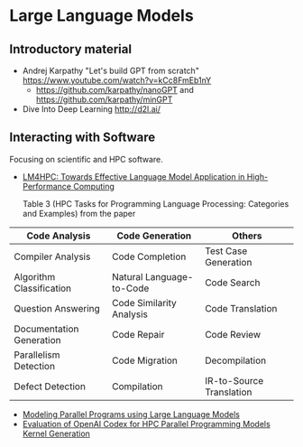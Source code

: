 # Large Language Models

## Introductory material
* Andrej Karpathy "Let's build GPT from scratch" https://www.youtube.com/watch?v=kCc8FmEb1nY
  * https://github.com/karpathy/nanoGPT and https://github.com/karpathy/minGPT
* Dive Into Deep Learning http://d2l.ai/
## Interacting with Software
Focusing on scientific and HPC software.
* [LM4HPC: Towards Effective Language Model Application in High-Performance Computing](https://arxiv.org/abs/2306.14979)

  Table 3 (HPC Tasks for Programming Language Processing: Categories and Examples) from the paper
  
| Code Analysis          | Code Generation        | Others                      |
|------------------------|------------------------|-----------------------------|
| Compiler Analysis      | Code Completion        | Test Case Generation         |
| Algorithm Classification| Natural Language-to-Code| Code Search                  |
| Question Answering     | Code Similarity Analysis| Code Translation             |
| Documentation Generation| Code Repair            | Code Review                  |
| Parallelism Detection  | Code Migration         | Decompilation                |
| Defect Detection       | Compilation            | IR-to-Source Translation     |



* [Modeling Parallel Programs using Large Language Models](https://arxiv.org/abs/2306.17281)
* [Evaluation of OpenAI Codex for HPC Parallel Programming Models Kernel Generation](https://arxiv.org/abs/2306.15121)
